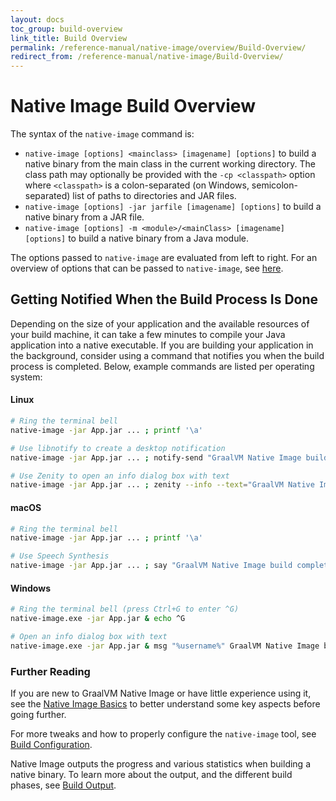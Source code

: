 ```yaml
---
layout: docs
toc_group: build-overview
link_title: Build Overview
permalink: /reference-manual/native-image/overview/Build-Overview/
redirect_from: /reference-manual/native-image/Build-Overview/
---
```


# Native Image Build Overview

The syntax of the `native-image` command is:

- `native-image [options] <mainclass> [imagename] [options]` to build a native binary from the main class in the current working directory. The class path may optionally be provided with the `-cp <classpath>` option where `<classpath>` is a colon-separated (on Windows, semicolon-separated) list of paths to directories and JAR files.
- `native-image [options] -jar jarfile [imagename] [options]` to build a native binary from a JAR file.
- `native-image [options] -m <module>/<mainClass> [imagename] [options]` to build a native binary from a Java module.

The options passed to `native-image` are evaluated from left to right.
For an overview of options that can be passed to `native-image`, see [here](BuildOptions.md).

## Getting Notified When the Build Process Is Done

Depending on the size of your application and the available resources of your build machine, it can take a few minutes to compile your Java application into a native executable.
If you are building your application in the background, consider using a command that notifies you when the build process is completed.
Below, example commands are listed per operating system:

#### Linux
```bash
# Ring the terminal bell
native-image -jar App.jar ... ; printf '\a'

# Use libnotify to create a desktop notification
native-image -jar App.jar ... ; notify-send "GraalVM Native Image build completed with exit code $?"

# Use Zenity to open an info dialog box with text
native-image -jar App.jar ... ; zenity --info --text="GraalVM Native Image build completed with exit code $?"
```

#### macOS
```bash
# Ring the terminal bell
native-image -jar App.jar ... ; printf '\a'

# Use Speech Synthesis
native-image -jar App.jar ... ; say "GraalVM Native Image build completed"
```

#### Windows
```bash
# Ring the terminal bell (press Ctrl+G to enter ^G)
native-image.exe -jar App.jar & echo ^G

# Open an info dialog box with text
native-image.exe -jar App.jar & msg "%username%" GraalVM Native Image build completed
```

### Further Reading

If you are new to GraalVM Native Image or have little experience using it, see the [Native Image Basics](NativeImageBasics.md) to better understand some key aspects before going further.

For more tweaks and how to properly configure the `native-image` tool, see [Build Configuration](BuildConfiguration.md#order-of-arguments-evaluation).

Native Image outputs the progress and various statistics when building a native binary. To learn more about the output, and the different build phases, see [Build Output](BuildOutput.md).